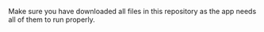 Make sure you have downloaded all files in this repository as the app needs all of them to run properly.
